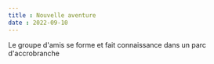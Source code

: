 ```yaml
---
title : Nouvelle aventure
date : 2022-09-10
---
```


Le groupe d'amis se forme et fait connaissance dans un parc d'accrobranche